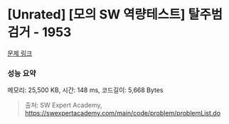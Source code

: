 # [Unrated] [모의 SW 역량테스트] 탈주범 검거 - 1953 

[문제 링크](https://swexpertacademy.com/main/code/problem/problemDetail.do?contestProbId=AV5PpLlKAQ4DFAUq) 

### 성능 요약

메모리: 25,500 KB, 시간: 148 ms, 코드길이: 5,668 Bytes



> 출처: SW Expert Academy, https://swexpertacademy.com/main/code/problem/problemList.do